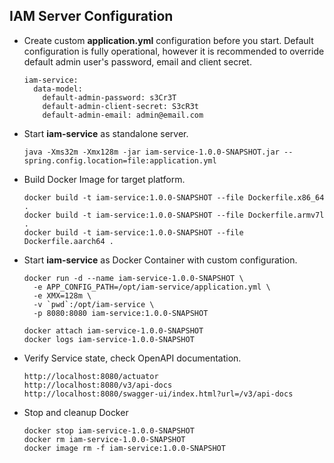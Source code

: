 ## IAM Server Configuration

* Create custom __application.yml__ configuration before you start.
  Default configuration is fully operational, however it is recommended 
  to override default admin user's password, email and client secret.
  ```
  iam-service:
    data-model:
      default-admin-password: s3Cr3T
      default-admin-client-secret: S3cR3t 
      default-admin-email: admin@email.com 
  ```
* Start __iam-service__ as standalone server.
  ```
  java -Xms32m -Xmx128m -jar iam-service-1.0.0-SNAPSHOT.jar --spring.config.location=file:application.yml
  ```
* Build Docker Image for target platform.
  ```
  docker build -t iam-service:1.0.0-SNAPSHOT --file Dockerfile.x86_64 .
  docker build -t iam-service:1.0.0-SNAPSHOT --file Dockerfile.armv7l .
  docker build -t iam-service:1.0.0-SNAPSHOT --file Dockerfile.aarch64 .
  ```
* Start __iam-service__ as Docker Container with custom configuration.
  ```
  docker run -d --name iam-service-1.0.0-SNAPSHOT \
    -e APP_CONFIG_PATH=/opt/iam-service/application.yml \
    -e XMX=128m \
    -v `pwd`:/opt/iam-service \
    -p 8080:8080 iam-service:1.0.0-SNAPSHOT  
  
  docker attach iam-service-1.0.0-SNAPSHOT
  docker logs iam-service-1.0.0-SNAPSHOT
  ```
* Verify Service state, check OpenAPI documentation.
  ```
  http://localhost:8080/actuator
  http://localhost:8080/v3/api-docs
  http://localhost:8080/swagger-ui/index.html?url=/v3/api-docs
  ```
* Stop and cleanup Docker
  ```
  docker stop iam-service-1.0.0-SNAPSHOT
  docker rm iam-service-1.0.0-SNAPSHOT
  docker image rm -f iam-service:1.0.0-SNAPSHOT
  ```
